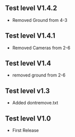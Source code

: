 ## Test level V1.4.2
- Removed Ground from 4-3

## Test level V1.4.1
- Removed Cameras from 2-6

## Test level V1.4
- removed ground from 2-6

## Test level v1.3 
- Added dontremove.txt

## Test level V1.0
- First Release 
